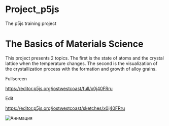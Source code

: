 # Project_p5js
The p5js training project

# The Basics of Materials Science 

This project presents 2 topics. The first is the state of atoms and the crystal lattice when the temperature changes. The second is the visualization of the crystallization process with the formation and growth of alloy grains. 

Fullscreen

https://editor.p5js.org/iostwestcoast/full/x0j40FRru

Edit

https://editor.p5js.org/iostwestcoast/sketches/x0j40FRru

![Анимация](https://github.com/iostwestcoast/Project_p5js/assets/114690482/b1c4a2b7-b862-4509-b9e9-5d66437f831c)
